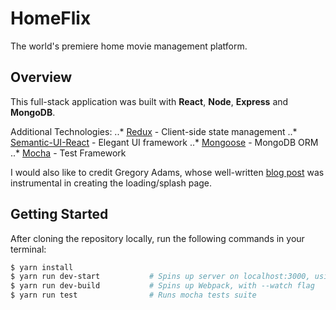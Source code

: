 # HomeFlix
The world's premiere home movie management platform.

## Overview
This full-stack application was built with **React**, **Node**, **Express** and **MongoDB**. 

Additional Technologies: 
..* [Redux](https://redux.js.org/) - Client-side state management
..* [Semantic-UI-React](https://react.semantic-ui.com/introduction) - Elegant UI framework
..* [Mongoose](http://mongoosejs.com/) - MongoDB ORM
..* [Mocha](https://mochajs.org/) - Test Framework

I would also like to credit Gregory Adams, whose well-written [blog post](https://hugogiraudel.com/2015/04/15/netflix-logo-in-css/) was instrumental in creating the loading/splash page. 

## Getting Started

After cloning the repository locally, run the following commands in your terminal:

```bash
$ yarn install
$ yarn run dev-start           # Spins up server on localhost:3000, using nodemon
$ yarn run dev-build           # Spins up Webpack, with --watch flag
$ yarn run test                # Runs mocha tests suite
```